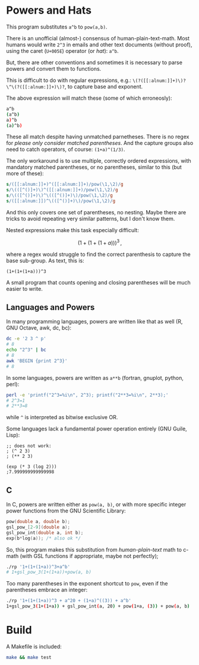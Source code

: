 # Powers and Hats

This program substitutes `a^b` to `pow(a,b)`.

There is an unofficial (almost-) consensus of human-plain-text-math.
Most humans would write `2^3` in emails and other text documents
(without proof), using the caret (`U+005E`) operator (or _hat_):
`a^b`.

But, there are other conventions and sometimes it is necessary to
parse powers and convert them to functions.

This is difficult to do with regular expressions, e.g.:
`\(?([[:alnum:]]+)\)?\^\(?([[:alnum:]]+)\)?`, to capture base and
exponent.

The above expression will match these (some of which erroneosly):

```sh
a^b
(a^b)
a)^b
(a)^b)
```

These all match despite having unmatched parnetheses. There is no regex for _please only consider matched parentheses_. And the capture groups also need to catch operators, of course: `(1+a)^(1/3)`.

The only workaround is to use multiple, correctly ordered expressions, with mandatory matched parentheses, or no parentheses, similar to this (but more of these):

```sed
s/([[:alnum:]]+)^([[:alnum:]]+)/pow(\1,\2)/g
s/\(([^()]+)\)^([[:alnum:]]+)/pow(\1,\2)/g
s/\(([^()]+)\)^\(([^()]+)\)/pow(\1,\2)/g
s/([[:alnum:]])^\(([^()]+)\)/pow(\1,\2)/g
```
And this only covers one set of parentheses, no nesting.
Maybe there are tricks to avoid repeating very similar patterns, but I don't know them.

Nested expressions make this task especially difficult:

$$ \left(1+\left(1+(1+a)\right)\right)^3\,, $$

where a regex would struggle to find the correct parenthesis to capture the base sub-group. As text, this is:

```
(1+(1+(1+a)))^3
```

A small program that counts opening and closing parentheses will be much easier to write.

## Languages and Powers

In many programming languages, powers are written like that as well (R, GNU Octave, awk, dc, bc):

```sh
dc -e '2 3 ^ p'
# 8
echo "2^3" | bc
# 8
awk 'BEGIN {print 2^3}'
# 8
```

In some languages, powers are written as `a**b` (fortran, gnuplot, python, perl):

```sh
perl -e 'printf("2^3=%i\n", 2^3); printf("2**3=%i\n", 2**3);'
# 2^3=1
# 2**3=8
```
while `^` is interpreted as bitwise exclusive OR.

Some languages lack a fundamental power operation entirely (GNU Guile, Lisp):

```elisp
;; does not work:
; (^ 2 3)
; (** 2 3)

(exp (* 3 (log 2)))
;7.999999999999998
```

## C

In C, powers are written either as `pow(a, b)`, or  with more specific integer power functions from the GNU Scientific Library:

```c
pow(double a, double b);
gsl_pow_[2-9](double a);
gsl_pow_int(double a, int b);
exp(b*log(a)); /* also ok */
```

So, this program makes this substitution from _human-plain-text_ math to c-math (with GSL functions if appropriate, maybe not perfectly);

```sh
./rp '1+(1+(1+a))^3+a^b'
# 1+gsl_pow_3(1+(1+a))+pow(a, b)
```

Too many parentheses in the exponent shortcut to `pow`, even if the parentheses embrace an integer:

```sh
./rp '1+(1+(1+a))^3 + a^20 + (1+a)^((3)) + a^b'
1+gsl_pow_3(1+(1+a)) + gsl_pow_int(a, 20) + pow(1+a, (3)) + pow(a, b)
```

# Build

A Makefile is included:

```sh
make && make test
```
